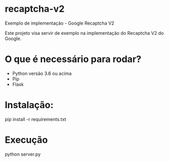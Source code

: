 # recaptcha-v2
Exemplo de implementação - Google Recaptcha V2

Este projeto visa servir de exemplo na implementação do Recaptcha V2 do Google.

# O que é necessário para rodar?
* Python versão 3.6 ou acima
* Pip
* Flask

# Instalação:

pip install -r requirements.txt

# Execução

python server.py

